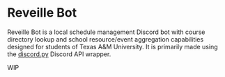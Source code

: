 # Reveille Bot

Reveille Bot is a local schedule management Discord bot with course directory lookup and school resource/event aggregation capabilities designed for students of Texas A&M University. It is primarily made using the [discord.py](https://github.com/Rapptz/discord.py) Discord API wrapper.

WIP
